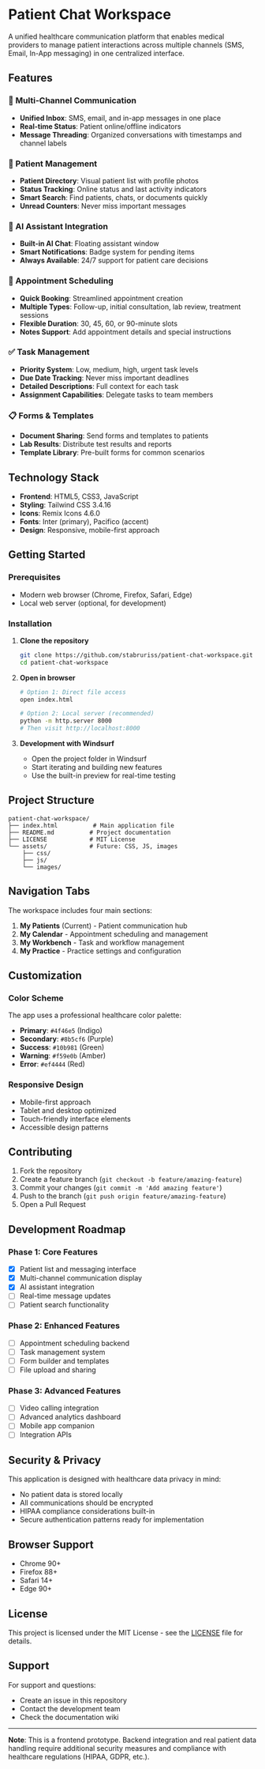 # Patient Chat Workspace

A unified healthcare communication platform that enables medical providers to manage patient interactions across multiple channels (SMS, Email, In-App messaging) in one centralized interface.

## Features

### 🏥 Multi-Channel Communication
- **Unified Inbox**: SMS, email, and in-app messages in one place
- **Real-time Status**: Patient online/offline indicators
- **Message Threading**: Organized conversations with timestamps and channel labels

### 👥 Patient Management
- **Patient Directory**: Visual patient list with profile photos
- **Status Tracking**: Online status and last activity indicators
- **Smart Search**: Find patients, chats, or documents quickly
- **Unread Counters**: Never miss important messages

### 🤖 AI Assistant Integration
- **Built-in AI Chat**: Floating assistant window
- **Smart Notifications**: Badge system for pending items
- **Always Available**: 24/7 support for patient care decisions

### 📅 Appointment Scheduling
- **Quick Booking**: Streamlined appointment creation
- **Multiple Types**: Follow-up, initial consultation, lab review, treatment sessions
- **Flexible Duration**: 30, 45, 60, or 90-minute slots
- **Notes Support**: Add appointment details and special instructions

### ✅ Task Management
- **Priority System**: Low, medium, high, urgent task levels
- **Due Date Tracking**: Never miss important deadlines
- **Detailed Descriptions**: Full context for each task
- **Assignment Capabilities**: Delegate tasks to team members

### 📋 Forms & Templates
- **Document Sharing**: Send forms and templates to patients
- **Lab Results**: Distribute test results and reports
- **Template Library**: Pre-built forms for common scenarios

## Technology Stack

- **Frontend**: HTML5, CSS3, JavaScript
- **Styling**: Tailwind CSS 3.4.16
- **Icons**: Remix Icons 4.6.0
- **Fonts**: Inter (primary), Pacifico (accent)
- **Design**: Responsive, mobile-first approach

## Getting Started

### Prerequisites
- Modern web browser (Chrome, Firefox, Safari, Edge)
- Local web server (optional, for development)

### Installation

1. **Clone the repository**
   ```bash
   git clone https://github.com/stabruriss/patient-chat-workspace.git
   cd patient-chat-workspace
   ```

2. **Open in browser**
   ```bash
   # Option 1: Direct file access
   open index.html
   
   # Option 2: Local server (recommended)
   python -m http.server 8000
   # Then visit http://localhost:8000
   ```

3. **Development with Windsurf**
   - Open the project folder in Windsurf
   - Start iterating and building new features
   - Use the built-in preview for real-time testing

## Project Structure

```
patient-chat-workspace/
├── index.html          # Main application file
├── README.md          # Project documentation
├── LICENSE            # MIT License
└── assets/            # Future: CSS, JS, images
    ├── css/
    ├── js/
    └── images/
```

## Navigation Tabs

The workspace includes four main sections:

1. **My Patients** (Current) - Patient communication hub
2. **My Calendar** - Appointment scheduling and management
3. **My Workbench** - Task and workflow management
4. **My Practice** - Practice settings and configuration

## Customization

### Color Scheme
The app uses a professional healthcare color palette:
- **Primary**: `#4f46e5` (Indigo)
- **Secondary**: `#8b5cf6` (Purple)
- **Success**: `#10b981` (Green)
- **Warning**: `#f59e0b` (Amber)
- **Error**: `#ef4444` (Red)

### Responsive Design
- Mobile-first approach
- Tablet and desktop optimized
- Touch-friendly interface elements
- Accessible design patterns

## Contributing

1. Fork the repository
2. Create a feature branch (`git checkout -b feature/amazing-feature`)
3. Commit your changes (`git commit -m 'Add amazing feature'`)
4. Push to the branch (`git push origin feature/amazing-feature`)
5. Open a Pull Request

## Development Roadmap

### Phase 1: Core Features
- [x] Patient list and messaging interface
- [x] Multi-channel communication display
- [x] AI assistant integration
- [ ] Real-time message updates
- [ ] Patient search functionality

### Phase 2: Enhanced Features
- [ ] Appointment scheduling backend
- [ ] Task management system
- [ ] Form builder and templates
- [ ] File upload and sharing

### Phase 3: Advanced Features
- [ ] Video calling integration
- [ ] Advanced analytics dashboard
- [ ] Mobile app companion
- [ ] Integration APIs

## Security & Privacy

This application is designed with healthcare data privacy in mind:
- No patient data is stored locally
- All communications should be encrypted
- HIPAA compliance considerations built-in
- Secure authentication patterns ready for implementation

## Browser Support

- Chrome 90+
- Firefox 88+
- Safari 14+
- Edge 90+

## License

This project is licensed under the MIT License - see the [LICENSE](LICENSE) file for details.

## Support

For support and questions:
- Create an issue in this repository
- Contact the development team
- Check the documentation wiki

---

**Note**: This is a frontend prototype. Backend integration and real patient data handling require additional security measures and compliance with healthcare regulations (HIPAA, GDPR, etc.).
